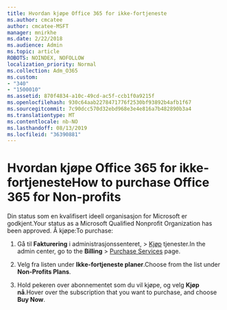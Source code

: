 ```yaml
---
title: Hvordan kjøpe Office 365 for ikke-fortjeneste
ms.author: cmcatee
author: cmcatee-MSFT
manager: mnirkhe
ms.date: 2/22/2018
ms.audience: Admin
ms.topic: article
ROBOTS: NOINDEX, NOFOLLOW
localization_priority: Normal
ms.collection: Adm_O365
ms.custom:
- "340"
- "1500010"
ms.assetid: 870f4834-a10c-49cd-ac5f-ccb1f0a9215f
ms.openlocfilehash: 930c64aab2278471776f2530bf93892b4afb1f67
ms.sourcegitcommit: 7c90dcc570d32ebd968e3e4e816a7b482890b3a4
ms.translationtype: MT
ms.contentlocale: nb-NO
ms.lasthandoff: 08/13/2019
ms.locfileid: "36390881"
---
```

# <a name="how-to-purchase-office-365-for-non-profits"></a><span data-ttu-id="528a2-102">Hvordan kjøpe Office 365 for ikke-fortjeneste</span><span class="sxs-lookup"><span data-stu-id="528a2-102">How to purchase Office 365 for Non-profits</span></span>

<span data-ttu-id="528a2-103">Din status som en kvalifisert ideell organisasjon for Microsoft er godkjent.</span><span class="sxs-lookup"><span data-stu-id="528a2-103">Your status as a Microsoft Qualified Nonprofit Organization has been approved.</span></span> <span data-ttu-id="528a2-104">Å kjøpe:</span><span class="sxs-lookup"><span data-stu-id="528a2-104">To purchase:</span></span>
  
1. <span data-ttu-id="528a2-105">Gå til **Fakturering** i administrasjonssenteret, \> [Kjøp](https://go.microsoft.com/fwlink/p/?linkid=868433) tjenester.</span><span class="sxs-lookup"><span data-stu-id="528a2-105">In the admin center, go to the **Billing** \> [Purchase Services](https://go.microsoft.com/fwlink/p/?linkid=868433) page.</span></span>

2. <span data-ttu-id="528a2-106">Velg fra listen under **Ikke-fortjeneste planer**.</span><span class="sxs-lookup"><span data-stu-id="528a2-106">Choose from the list under **Non-Profits Plans**.</span></span>

3. <span data-ttu-id="528a2-107">Hold pekeren over abonnementet som du vil kjøpe, og velg **Kjøp nå**.</span><span class="sxs-lookup"><span data-stu-id="528a2-107">Hover over the subscription that you want to purchase, and choose **Buy Now**.</span></span>